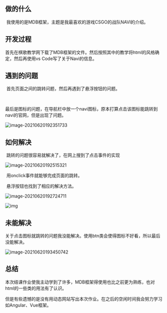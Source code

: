## 做的什么

​	我使用的是MDB框架，主题是我最喜欢的游戏CSGO的战队NAVI的介绍。

## 开发过程

​	首先在棋歌教学网下载了MDB框架的文件。然后按照其中的教学将html的风格确定，然后再使用vs Code写了关于Navi的信息。

## 遇到的问题

​	首先页面之间的跳转问题，然后再遇到了悬浮按钮的问题。

​		

​	最后是图标的问题，在导航栏中放一个navi图标，原本打算点击该图标能跳转到navi的官网，但是出现了问题。

![image-20210620192351733](C:\Users\离邱灬\AppData\Roaming\Typora\typora-user-images\image-20210620192351733.png)

## 如何解决

​	跳转的问题很容易就解决了，在网上搜到了点击事件的实现

![image-20210620192515321](C:\Users\离邱灬\AppData\Roaming\Typora\typora-user-images\image-20210620192515321.png)

​	用onclick事件就能够完成页面的跳转。

​	悬浮按钮也找到了相应的解决方法。

![image-20210620192724711](C:\Users\离邱灬\AppData\Roaming\Typora\typora-user-images\image-20210620192724711.png)

![img](file:///C:\Users\离邱灬\AppData\Roaming\Tencent\Users\3336104163\QQ\WinTemp\RichOle\RAI8[VX6`8KX8KAZ]9D$F%S.png)

## 未能解决

​	关于点击图标就跳转的问题我没能解决。使用btn类会使得图标不好看，所以最后没能解决。

![image-20210620193450742](C:\Users\离邱灬\AppData\Roaming\Typora\typora-user-images\image-20210620193450742.png)

## 总结

​	本次结课作业使我主动学到了许多，MDB框架得使用也比之前更为熟练，也对html的一些类的用法有了认识。

​	但是有些遗憾的是没有用动态网站写出本次作业。在之后的空闲时间我会努力学习如Angular、Vue框架。